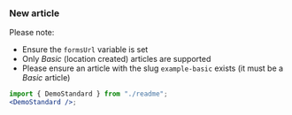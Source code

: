 ### New article

Please note:

- Ensure the `formsUrl` variable is set
- Only _Basic_ (location created) articles are supported
- Please ensure an article with the slug `example-basic` exists (it must be a _Basic_ article)

```jsx harmony
import { DemoStandard } from "./readme";
<DemoStandard />;
```
